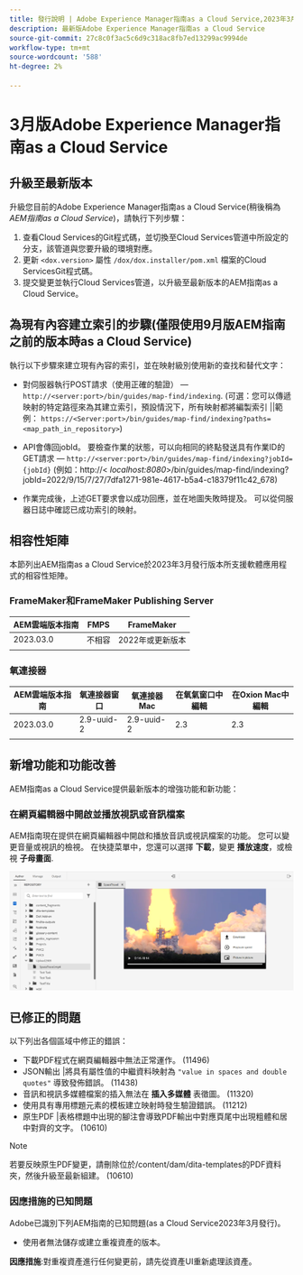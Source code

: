 ```yaml
---
title: 發行說明 | Adobe Experience Manager指南as a Cloud Service,2023年3月發行版本
description: 最新版Adobe Experience Manager指南as a Cloud Service
source-git-commit: 27c8c0f3ac5c6d9c318ac8fb7ed13299ac9994de
workflow-type: tm+mt
source-wordcount: '588'
ht-degree: 2%

---
```


# 3月版Adobe Experience Manager指南as a Cloud Service

## 升級至最新版本

升級您目前的Adobe Experience Manager指南as a Cloud Service(稍後稱為 *AEM指南as a Cloud Service*)，請執行下列步驟：
1. 查看Cloud Services的Git程式碼，並切換至Cloud Services管道中所設定的分支，該管道與您要升級的環境對應。
2. 更新 `<dox.version>` 屬性 `/dox/dox.installer/pom.xml` 檔案的Cloud ServicesGit程式碼。
3. 提交變更並執行Cloud Services管道，以升級至最新版本的AEM指南as a Cloud Service。

## 為現有內容建立索引的步驟(僅限使用9月版AEM指南之前的版本時as a Cloud Service)

執行以下步驟來建立現有內容的索引，並在映射級別使用新的查找和替代文字：

* 對伺服器執行POST請求（使用正確的驗證） —  `http://<server:port>/bin/guides/map-find/indexing`.
(可選：您可以傳遞映射的特定路徑來為其建立索引，預設情況下，所有映射都將編製索引 ||範例： `https://<Server:port>/bin/guides/map-find/indexing?paths=<map_path_in_repository>`)

* API會傳回jobId。 要檢查作業的狀態，可以向相同的終點發送具有作業ID的GET請求 —  `http://<server:port>/bin/guides/map-find/indexing?jobId={jobId}`
(例如：http://&lt;
_localhost:8080_>/bin/guides/map-find/indexing?jobId=2022/9/15/7/27/7dfa1271-981e-4617-b5a4-c18379f11c42_678)

* 作業完成後，上述GET要求會以成功回應，並在地圖失敗時提及。 可以從伺服器日誌中確認已成功索引的映射。

## 相容性矩陣

本節列出AEM指南as a Cloud Service於2023年3月發行版本所支援軟體應用程式的相容性矩陣。

### FrameMaker和FrameMaker Publishing Server

| AEM雲端版本指南 | FMPS | FrameMaker |
| --- | --- | --- |
| 2023.03.0 | 不相容 | 2022年或更新版本 |
|  |  |  |


### 氧連接器

| AEM雲端版本指南 | 氧連接器窗口 | 氧連接器Mac | 在氧氣窗口中編輯 | 在Oxion Mac中編輯 |
| --- | --- | --- | --- | --- |
| 2023.03.0 | 2.9-uuid-2 | 2.9-uuid-2 | 2.3 | 2.3 |
|  |  |  |  |


## 新增功能和功能改善

AEM指南as a Cloud Service提供最新版本的增強功能和新功能：

### 在網頁編輯器中開啟並播放視訊或音訊檔案

AEM指南現在提供在網頁編輯器中開啟和播放音訊或視訊檔案的功能。 您可以變更音量或視訊的檢視。 在快捷菜單中，您還可以選擇 **下載**，變更 **播放速度**，或檢視 **子母畫面**.

<img src="assets/video-web-editor.png" alt="播放視訊" width="600">


## 已修正的問題

以下列出各個區域中修正的錯誤：

* 下載PDF程式在網頁編輯器中無法正常運作。 (11496)
* JSON輸出 |將具有屬性值的中繼資料映射為 `"value in spaces and double quotes"` 導致發佈錯誤。 (11438)
* 音訊和視訊多媒體檔案的插入無法在 **插入多媒體** 表徵圖。 (11320)
* 使用具有專用標題元素的模板建立映射時發生驗證錯誤。 (11212)
* 原生PDF |表格標題中出現的腳注會導致PDF輸出中對應頁尾中出現粗體和居中對齊的文字。 (10610)
>[!NOTE]
>
>若要反映原生PDF變更，請刪除位於/content/dam/dita-templates的PDF資料夾，然後升級至最新組建。 (10610)

### 因應措施的已知問題

Adobe已識別下列AEM指南的已知問題(as a Cloud Service2023年3月發行)。

* 使用者無法儲存或建立重複資產的版本。

**因應措施**:對重複資產進行任何變更前，請先從資產UI重新處理該資產。

